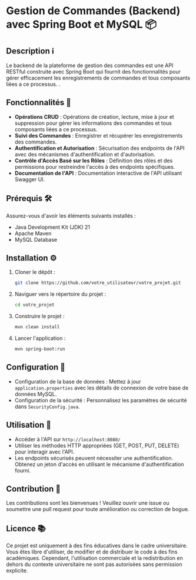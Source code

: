 # Gestion de Commandes (Backend) avec Spring Boot et MySQL 📦

## Description ℹ️

Le backend de la plateforme de gestion des commandes est une API RESTful construite avec Spring Boot qui fournit des fonctionnalités pour gérer efficacement les enregistrements de commandes et tous composants liées a ce processus. .

## Fonctionnalités 🚀

- **Opérations CRUD** : Opérations de création, lecture, mise à jour et suppression pour gérer les informations des commandes et tous composants liées a ce processus.
- **Suivi des Commandes** : Enregistrer et récupérer les enregistrements des commandes.
- **Authentification et Autorisation** : Sécurisation des endpoints de l'API avec des mécanismes d'authentification et d'autorisation.
- **Contrôle d'Accès Basé sur les Rôles** : Définition des rôles et des permissions pour restreindre l'accès à des endpoints spécifiques.
- **Documentation de l'API** : Documentation interactive de l'API utilisant Swagger UI.

## Prérequis 🛠️

Assurez-vous d'avoir les éléments suivants installés :

- Java Development Kit (JDK) 21
- Apache Maven
- MySQL Database

## Installation ⚙️

1. Cloner le dépôt :

    ```bash
    git clone https://github.com/votre_utilisateur/votre_projet.git
    ```

2. Naviguer vers le répertoire du projet :

    ```bash
    cd votre_projet
    ```

3. Construire le projet :

    ```bash
    mvn clean install
    ```

4. Lancer l'application :

    ```bash
    mvn spring-boot:run
    ```

## Configuration 🔧

- Configuration de la base de données : Mettez à jour `application.properties` avec les détails de connexion de votre base de données MySQL.
- Configuration de la sécurité : Personnalisez les paramètres de sécurité dans `SecurityConfig.java`.

## Utilisation 📝

- Accéder à  l'API sur `http://localhost:8080/` 
- Utiliser les méthodes HTTP appropriées (GET, POST, PUT, DELETE) pour interagir avec l'API.
- Les endpoints sécurisés peuvent nécessiter une authentification. Obtenez un jeton d'accès en utilisant le mécanisme d'authentification fourni.

## Contribution 🤝

Les contributions sont les bienvenues ! Veuillez ouvrir une issue ou soumettre une pull request pour toute amélioration ou correction de bogue.

## Licence 📚

Ce projet est uniquement à des fins éducatives dans le cadre universitaire. Vous êtes libre d'utiliser, de modifier et de distribuer le code à des fins académiques. Cependant, l'utilisation commerciale et la redistribution en dehors du contexte universitaire ne sont pas autorisées sans permission explicite.

